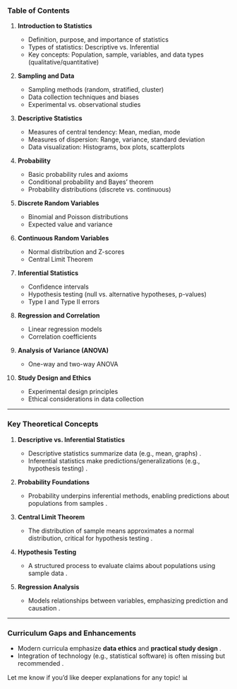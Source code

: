 
### **Table of Contents**  
1. **Introduction to Statistics**  
   - Definition, purpose, and importance of statistics   
   - Types of statistics: Descriptive vs. Inferential   
   - Key concepts: Population, sample, variables, and data types (qualitative/quantitative)   

2. **Sampling and Data**  
   - Sampling methods (random, stratified, cluster)   
   - Data collection techniques and biases   
   - Experimental vs. observational studies   

3. **Descriptive Statistics**  
   - Measures of central tendency: Mean, median, mode   
   - Measures of dispersion: Range, variance, standard deviation   
   - Data visualization: Histograms, box plots, scatterplots   

4. **Probability**  
   - Basic probability rules and axioms   
   - Conditional probability and Bayes’ theorem   
   - Probability distributions (discrete vs. continuous)   

5. **Discrete Random Variables**  
   - Binomial and Poisson distributions   
   - Expected value and variance   

6. **Continuous Random Variables**  
   - Normal distribution and Z-scores   
   - Central Limit Theorem   

7. **Inferential Statistics**  
   - Confidence intervals   
   - Hypothesis testing (null vs. alternative hypotheses, p-values)   
   - Type I and Type II errors   

8. **Regression and Correlation**  
   - Linear regression models   
   - Correlation coefficients   

9. **Analysis of Variance (ANOVA)**  
   - One-way and two-way ANOVA   

10. **Study Design and Ethics**  
    - Experimental design principles   
    - Ethical considerations in data collection   

---

### **Key Theoretical Concepts**  
1. **Descriptive vs. Inferential Statistics**  
   - Descriptive statistics summarize data (e.g., mean, graphs) .  
   - Inferential statistics make predictions/generalizations (e.g., hypothesis testing) .  

2. **Probability Foundations**  
   - Probability underpins inferential methods, enabling predictions about populations from samples .  

3. **Central Limit Theorem**  
   - The distribution of sample means approximates a normal distribution, critical for hypothesis testing .  

4. **Hypothesis Testing**  
   - A structured process to evaluate claims about populations using sample data .  

5. **Regression Analysis**  
   - Models relationships between variables, emphasizing prediction and causation .  

---

### **Curriculum Gaps and Enhancements**  
- Modern curricula emphasize **data ethics** and **practical study design** .  
- Integration of technology (e.g., statistical software) is often missing but recommended .  

Let me know if you’d like deeper explanations for any topic! 📊